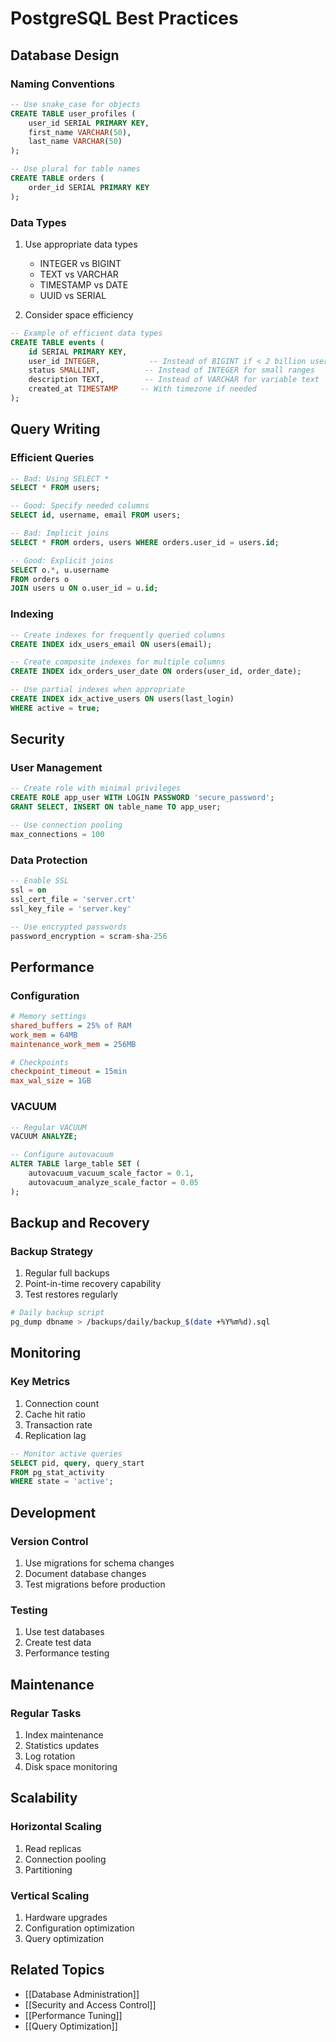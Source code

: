 # PostgreSQL Best Practices

## Database Design
### Naming Conventions
```sql
-- Use snake_case for objects
CREATE TABLE user_profiles (
    user_id SERIAL PRIMARY KEY,
    first_name VARCHAR(50),
    last_name VARCHAR(50)
);

-- Use plural for table names
CREATE TABLE orders (
    order_id SERIAL PRIMARY KEY
);
```

### Data Types
1. Use appropriate data types
   - INTEGER vs BIGINT
   - TEXT vs VARCHAR
   - TIMESTAMP vs DATE
   - UUID vs SERIAL

2. Consider space efficiency
```sql
-- Example of efficient data types
CREATE TABLE events (
    id SERIAL PRIMARY KEY,
    user_id INTEGER,           -- Instead of BIGINT if < 2 billion users
    status SMALLINT,          -- Instead of INTEGER for small ranges
    description TEXT,         -- Instead of VARCHAR for variable text
    created_at TIMESTAMP     -- With timezone if needed
);
```

## Query Writing
### Efficient Queries
```sql
-- Bad: Using SELECT *
SELECT * FROM users;

-- Good: Specify needed columns
SELECT id, username, email FROM users;

-- Bad: Implicit joins
SELECT * FROM orders, users WHERE orders.user_id = users.id;

-- Good: Explicit joins
SELECT o.*, u.username 
FROM orders o
JOIN users u ON o.user_id = u.id;
```

### Indexing
```sql
-- Create indexes for frequently queried columns
CREATE INDEX idx_users_email ON users(email);

-- Create composite indexes for multiple columns
CREATE INDEX idx_orders_user_date ON orders(user_id, order_date);

-- Use partial indexes when appropriate
CREATE INDEX idx_active_users ON users(last_login) 
WHERE active = true;
```

## Security
### User Management
```sql
-- Create role with minimal privileges
CREATE ROLE app_user WITH LOGIN PASSWORD 'secure_password';
GRANT SELECT, INSERT ON table_name TO app_user;

-- Use connection pooling
max_connections = 100
```

### Data Protection
```sql
-- Enable SSL
ssl = on
ssl_cert_file = 'server.crt'
ssl_key_file = 'server.key'

-- Use encrypted passwords
password_encryption = scram-sha-256
```

## Performance
### Configuration
```ini
# Memory settings
shared_buffers = 25% of RAM
work_mem = 64MB
maintenance_work_mem = 256MB

# Checkpoints
checkpoint_timeout = 15min
max_wal_size = 1GB
```

### VACUUM
```sql
-- Regular VACUUM
VACUUM ANALYZE;

-- Configure autovacuum
ALTER TABLE large_table SET (
    autovacuum_vacuum_scale_factor = 0.1,
    autovacuum_analyze_scale_factor = 0.05
);
```

## Backup and Recovery
### Backup Strategy
1. Regular full backups
2. Point-in-time recovery capability
3. Test restores regularly

```bash
# Daily backup script
pg_dump dbname > /backups/daily/backup_$(date +%Y%m%d).sql
```

## Monitoring
### Key Metrics
1. Connection count
2. Cache hit ratio
3. Transaction rate
4. Replication lag

```sql
-- Monitor active queries
SELECT pid, query, query_start
FROM pg_stat_activity
WHERE state = 'active';
```

## Development
### Version Control
1. Use migrations for schema changes
2. Document database changes
3. Test migrations before production

### Testing
1. Use test databases
2. Create test data
3. Performance testing

## Maintenance
### Regular Tasks
1. Index maintenance
2. Statistics updates
3. Log rotation
4. Disk space monitoring

## Scalability
### Horizontal Scaling
1. Read replicas
2. Connection pooling
3. Partitioning

### Vertical Scaling
1. Hardware upgrades
2. Configuration optimization
3. Query optimization

## Related Topics
- [[Database Administration]]
- [[Security and Access Control]]
- [[Performance Tuning]]
- [[Query Optimization]]
